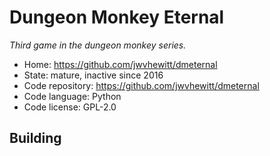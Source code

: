 # Dungeon Monkey Eternal

_Third game in the dungeon monkey series._

- Home: https://github.com/jwvhewitt/dmeternal
- State: mature, inactive since 2016
- Code repository: https://github.com/jwvhewitt/dmeternal
- Code language: Python
- Code license: GPL-2.0

## Building

